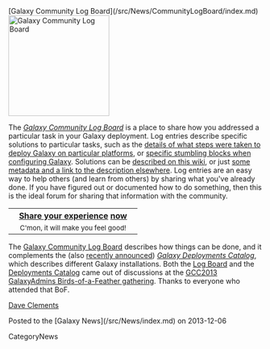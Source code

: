 <div class='newsItemHeader'>[Galaxy Community Log Board](/src/News/CommunityLogBoard/index.md)</div>

<div class='left'><a href='/src/Community/Logs/index.md'><img src="/src/Images/Logos/LogBoardWText200.png" alt="Galaxy Community Log Board" width="200" /></a></div>

The *[Galaxy Community Log Board](/src/Community/Logs/index.md)* is a place to share how you addressed a particular task in your Galaxy deployment.  Log entries describe specific solutions to particular tasks, such as the [details of what steps were taken to deploy Galaxy on particular platforms](/src/Community/Log/2013/URGIVirtualisation/index.md), or [specific stumbling blocks when configuring Galaxy](/src/Community/Log/2013/Example/index.md).  Solutions can be [described on this wiki](/src/Community/Log/2013/Example/index.md), or just [some metadata and a link to the description elsewhere](http://wiki.galaxyproject.org/Community/Log/2013/UsingBioServicesWithGalaxy).  Log entries are an easy way to help others (and learn from others) by sharing what you've already done.  If you have figured out or documented how to do something, then this is the ideal forum for sharing that information with the community.
  
<table>
  <tr>
    <th> &nbsp;&nbsp; <a href='/src/Community/Logs/index.md#add-a-log-page'>Share your experience</a> </em><a href='/src/Community/Logs/index.md#add-a-log-page'>now</a><em> &nbsp;&nbsp; </th>
  </tr>
  <tr>
    <td style=" border: none; text-align: center;"> <span style="font-size: smaller;"> C'mon, it will make you feel good! </span> </td>
  </tr>
</table>


The [Galaxy Community Log Board](/src/Community/Logs/index.md) describes how things can be done, and it complements the (also [recently announced](/src/News/GalaxyDeploymentCatalog/index.md)) *[Galaxy Deployments Catalog](/src/Community/Deployments/index.md)*, which describes different Galaxy installations.  Both the [Log Board](/src/Community/Logs/index.md) and the [Deployments Catalog](/src/Community/Deployments/index.md) came out of discussions at the [GCC2013 GalaxyAdmins Birds-of-a-Feather gathering](/src/Events/GCC2013/BoF/GalaxyAdmins/index.md).  Thanks to everyone who attended that BoF.

[Dave Clements](/src/DaveClements/index.md)

<div class='newsItemFooter'>Posted to the [Galaxy News](/src/News/index.md) on 2013-12-06</div>

CategoryNews
